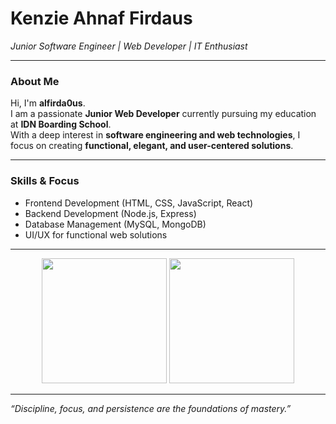 # Kenzie Ahnaf Firdaus  
*Junior Software Engineer | Web Developer | IT Enthusiast*  

---

### About Me
Hi, I'm **alfirda0us**.  
I am a passionate **Junior Web Developer** currently pursuing my education at **IDN Boarding School**.  
With a deep interest in **software engineering and web technologies**, I focus on creating **functional, elegant, and user-centered solutions**.  

---

### Skills & Focus
- Frontend Development (HTML, CSS, JavaScript, React)  
- Backend Development (Node.js, Express)  
- Database Management (MySQL, MongoDB)  
- UI/UX for functional web solutions  

---

<p align="center">
  <img src="https://github-readme-stats.vercel.app/api?username=alfirda0us&show_icons=true&hide_border=true&theme=github_dark" height="200"/>
  <img src="https://github-readme-stats.vercel.app/api/top-langs/?username=alfirda0us&layout=compact&hide_border=true&theme=github_dark" height="200"/>
</p>

---

*“Discipline, focus, and persistence are the foundations of mastery.”*
